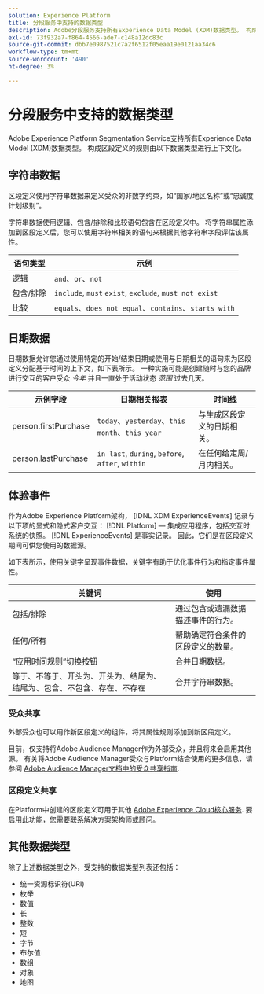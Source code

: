 ```yaml
---
solution: Experience Platform
title: 分段服务中支持的数据类型
description: Adobe分段服务支持所有Experience Data Model (XDM)数据类型。 构成区段定义的规则由以下数据类型进行上下文化。
exl-id: 73f932a7-f864-4566-ade7-c148a12dc83c
source-git-commit: dbb7e0987521c7a2f6512f05eaa19e0121aa34c6
workflow-type: tm+mt
source-wordcount: '490'
ht-degree: 3%

---
```


# 分段服务中支持的数据类型

Adobe Experience Platform Segmentation Service支持所有Experience Data Model (XDM)数据类型。 构成区段定义的规则由以下数据类型进行上下文化。

## 字符串数据

区段定义使用字符串数据来定义受众的非数字约束，如“国家/地区名称”或“忠诚度计划级别”。

字符串数据使用逻辑、包含/排除和比较语句包含在区段定义中。 将字符串属性添加到区段定义后，您可以使用字符串相关的语句来根据其他字符串字段评估该属性。

| 语句类型 | 示例 |
| -------------- | -------- |
| 逻辑 | `and`、`or`、`not` |
| 包含/排除 | `include`, `must` `exist`, `exclude`, `must not exist` |
| 比较 | `equals`、`does not equal`、`contains`、`starts with` |

## 日期数据

日期数据允许您通过使用特定的开始/结束日期或使用与日期相关的语句来为区段定义分配基于时间的上下文，如下表所示。 一种实施可能是创建随时与您的品牌进行交互的客户受众 *今年* 并且一直处于活动状态 *范围* 过去几天。

| 示例字段 | 日期相关报表 | 时间线 |
| ------------- | ------------------------ | --------- |
| person.firstPurchase | `today`、`yesterday`、`this month`、`this year` | 与生成区段定义的日期相关。 |
| person.lastPurchase | `in last`, `during`, `before`, `after`, `within` | 在任何给定周/月内相关。 |

## 体验事件

作为Adobe Experience Platform架构， [!DNL XDM ExperienceEvents] 记录与以下项的显式和隐式客户交互： [!DNL Platform] — 集成应用程序，包括交互时系统的快照。 [!DNL ExperienceEvents] 是事实记录。 因此，它们是在区段定义期间可供您使用的数据源。

如下表所示，使用关键字呈现事件数据，关键字有助于优化事件行为和指定事件属性。

| 关键词 | 使用 |
| ------- | --- |
| 包括/排除 | 通过包含或遗漏数据描述事件的行为。 |
| 任何/所有 | 帮助确定符合条件的区段定义的数量。 |
| “应用时间规则”切换按钮 | 合并日期数据。 |
| 等于、不等于、开头为、开头为、结尾为、结尾为、包含、不包含、存在、不存在 | 合并字符串数据。 |

### 受众共享

外部受众也可以用作新区段定义的组件，将其属性规则添加到新区段定义。

目前，仅支持将Adobe Audience Manager作为外部受众，并且将来会启用其他源。 有关将Adobe Audience Manager受众与Platform结合使用的更多信息，请参阅 [Adobe Audience Manager文档中的受众共享指南](https://experienceleague.adobe.com/docs/audience-manager/user-guide/implementation-integration-guides/integration-experience-platform/aam-aep-audience-sharing.html).

### 区段定义共享

在Platform中创建的区段定义可用于其他 [Adobe Experience Cloud核心服务](https://experienceleague.adobe.com/docs/core-services/interface/experience-cloud.html). 要启用此功能，您需要联系解决方案架构师或顾问。

## 其他数据类型

除了上述数据类型之外，受支持的数据类型列表还包括：

- 统一资源标识符(URI)
- 枚举
- 数值
- 长
- 整数
- 短
- 字节
- 布尔值
- 数组
- 对象
- 地图
